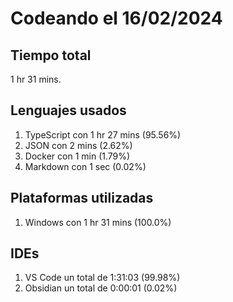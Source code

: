 # Codeando el 16/02/2024

## Tiempo total
1 hr 31 mins.

## Lenguajes usados
1. TypeScript con 1 hr 27 mins (95.56%)
1. JSON con 2 mins (2.62%)
1. Docker con 1 min (1.79%)
1. Markdown con 1 sec (0.02%)

## Plataformas utilizadas
1. Windows con 1 hr 31 mins (100.0%)

## IDEs
1. VS Code un total de 1:31:03 (99.98%)
1. Obsidian un total de 0:00:01 (0.02%)
